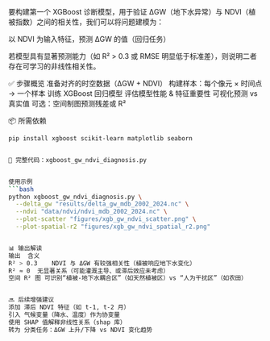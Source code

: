 要构建第一个 XGBoost 诊断模型，用于验证 ΔGW（地下水异常）与 NDVI（植被指数）之间的相关性，我们可以将问题建模为：

以 NDVI 为输入特征，预测 ΔGW 的值（回归任务）

若模型具有显著预测能力（如 R² > 0.3 或 RMSE 明显低于标准差），则说明二者存在可学习的非线性相关性。

✅ 步骤概览
准备对齐的时空数据（ΔGW + NDVI）
构建样本：每个像元 × 时间点 → 一个样本
训练 XGBoost 回归模型
评估模型性能 & 特征重要性
可视化预测 vs 真实值
可选：空间制图预测残差或 R²

📦 所需依赖
```bash
pip install xgboost scikit-learn matplotlib seaborn


🧠 完整代码：xgboost_gw_ndvi_diagnosis.py


使用示例
```bash
python xgboost_gw_ndvi_diagnosis.py \
  --delta_gw "results/delta_gw_mdb_2002_2024.nc" \
  --ndvi "data/ndvi/ndvi_mdb_2002_2024.nc" \
  --plot-scatter "figures/xgb_gw_ndvi_scatter.png" \
  --plot-spatial-r2 "figures/xgb_gw_ndvi_spatial_r2.png"


📊 输出解读
输出	含义
R² > 0.3	NDVI 与 ΔGW 有较强相关性（植被响应地下水变化）
R² ≈ 0	无显著关系（可能灌溉主导、或滞后效应未考虑）
空间 R² 图	可识别“植被-地下水耦合区”（如天然植被区）vs “人为干扰区”（如农田）


🔜 后续增强建议
添加 滞后 NDVI 特征（如 t-1, t-2 月）
引入 气候变量（降水、温度）作为协变量
使用 SHAP 值解释非线性关系（shap 库）
转为 分类任务：ΔGW 上升/下降 vs NDVI 变化趋势

